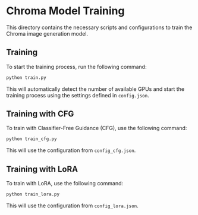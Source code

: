 # Chroma Model Training

This directory contains the necessary scripts and configurations to train the Chroma image generation model.

## Training

To start the training process, run the following command:

```bash
python train.py
```

This will automatically detect the number of available GPUs and start the training process using the settings defined in `config.json`.

## Training with CFG

To train with Classifier-Free Guidance (CFG), use the following command:

```bash
python train_cfg.py
```

This will use the configuration from `config_cfg.json`.

## Training with LoRA

To train with LoRA, use the following command:

```bash
python train_lora.py
```

This will use the configuration from `config_lora.json`.